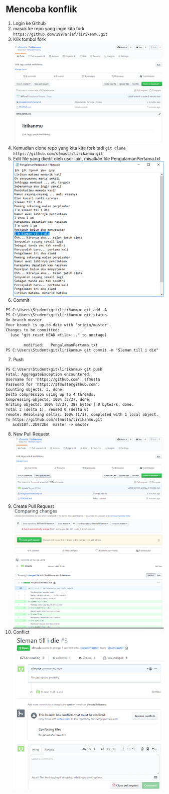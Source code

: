 # Mencoba konflik
1. Login ke Github
2. masuk ke repo yang ingin kita fork
`https://github.com/1997arief/lirikanmu.git`
3. Klik tombol fork
![Fork](1.png)
4. Kemudian clone repo yang kita kita fork tadi
`git clone https://github.com/sfmusta/lirikanmu.git`
5. Edit file yang diedit oleh user lain, misalkan file PengalamanPertama.txt
![edit](2.png)
6. Commit
```
PS C:\Users\Student\git\lirikanmu> git add -A
PS C:\Users\Student\git\lirikanmu> git status
On branch master
Your branch is up-to-date with 'origin/master'.
Changes to be committed:
  (use "git reset HEAD <file>..." to unstage)

        modified:   PengalamanPertama.txt
PS C:\Users\Student\git\lirikanmu> git commit -m "Sleman till i die"
```
7. Push
```
PS C:\Users\Student\git\lirikanmu> git push
Fatal: AggregateException encountered.
Username for 'https://github.com': sfmusta
Password for 'https://sfmusta@github.com':
Counting objects: 3, done.
Delta compression using up to 4 threads.
Compressing objects: 100% (3/3), done.
Writing objects: 100% (3/3), 387 bytes | 0 bytes/s, done.
Total 3 (delta 1), reused 0 (delta 0)
remote: Resolving deltas: 100% (1/1), completed with 1 local object.
To https://github.com/sfmusta/lirikanmu.git
   acd510f..2b972be  master -> master
```
8. New Pull Request
![New Pull Request](3.png)
9. Create Pull Request
![Create Pull Request](4.png)
10. Conflict
![Conflict](5.png)